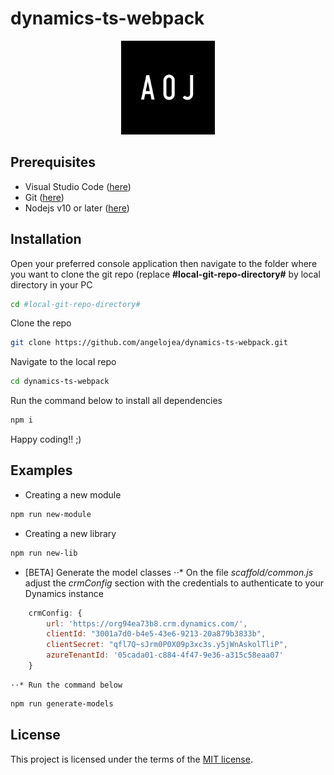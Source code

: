 # dynamics-ts-webpack

<div align="center">
    <img src="https://raw.githubusercontent.com/angelojea/dynamics-ts-webpack/main/logo.png" style="max-width: 100%;width: 150px;">
</div>

## Prerequisites

* Visual Studio Code (<a href="https://code.visualstudio.com/">here</a>)</li>
* Git (<a href="https://git-scm.com/download/win/">here</a>)</li>
* Nodejs v10 or later (<a href="https://nodejs.org/en/download/">here</a>)</li>

## Installation

Open your preferred console application then navigate to the folder where you want to clone the git repo (replace <b>#local-git-repo-directory#</b> by local directory in your PC

```sh
cd #local-git-repo-directory#
```

Clone the repo

```sh
git clone https://github.com/angelojea/dynamics-ts-webpack.git
```

Navigate to the local repo

```sh
cd dynamics-ts-webpack
```

Run the command below to install all dependencies

```sh
npm i
```

Happy coding!! ;)


## Examples

* Creating a new module

```sh
npm run new-module
```

* Creating a new library

```sh
npm run new-lib
```

* <span>[BETA]</span> Generate the model classes
    ⋅⋅* On the file *scaffold/common.js* adjust the *crmConfig* section with the credentials to authenticate to your Dynamics instance 

```javascript
    crmConfig: {
        url: 'https://org94ea73b8.crm.dynamics.com/',
        clientId: "3001a7d0-b4e5-43e6-9213-20a879b3833b",
        clientSecret: "qfl7Q~sJrm0P0X09p3xc3s.y5jWnAskolTliP",
        azureTenantId: '05cada01-c884-4f47-9e36-a315c58eaa07'
    }
```
    ⋅⋅* Run the command below

```sh
npm run generate-models
```

## License

This project is licensed under the terms of the [MIT license](/LICENSE).